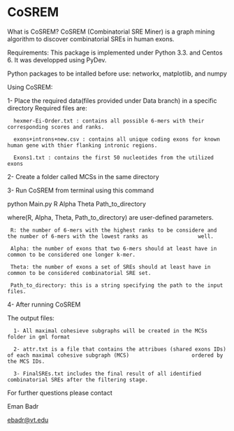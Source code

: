 # CoSREM

What is CoSREM?
CoSREM (Combinatorial SRE Miner) is a graph mining algorithm 
to discover combinatorial SREs in human exons. 

Requirements:
This package is implemented under Python 3.3. and Centos 6. It was developped using PyDev.

Python packages to be intalled before use: networkx, matplotlib, and numpy

Using CoSREM:

1- Place the required data(files provided under Data branch) in a specific directory
   Required files are:
	  
	  hexmer-Ei-Order.txt : contains all possible 6-mers with their corresponding scores and ranks.
	  
	  exons+introns+new.csv : contains all unique coding exons for known human gene with thier flanking intronic regions.
	  
	  Exons1.txt : contains the first 50 nucleotides from the utilized exons

2- Create a folder called MCSs in the same directory

3- Run CoSREM from terminal using this command
   
   python Main.py R Alpha Theta Path_to_directory
   
   where(R, Alpha, Theta, Path_to_directory) are user-defined parameters.
	 
	 R: the number of 6-mers with the highest ranks to be considere and the number of 6-mers with the lowest ranks as 		         well.
	 
	 Alpha: the number of exons that two 6-mers should at least have in common to be considered one longer k-mer.
	 
	 Theta: the number of exons a set of SREs should at least have in common to be considered combinatorial SRE set.   
	 
	 Path_to_directory: this is a string specifying the path to the input files.

4- After running CoSREM
   
   The output files:

	  1- All maximal cohesieve subgraphs will be created in the MCSs folder in gml format

	  2- attr.txt is a file that contains the attribues (shared exons IDs) of each maximal cohesive subgraph (MCS)   		          ordered by the MCS IDs.
	  
	  3- FinalSREs.txt includes the final result of all identified combinatorial SREs after the filtering stage.   
 
For further questions please contact 

  Eman Badr  
  
  ebadr@vt.edu




